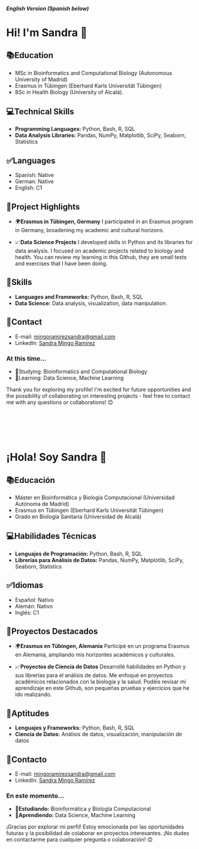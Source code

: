 
##### English Version (Spanish below)

# Hi! I'm Sandra 👋
## 📚Education
  - MSc in Bioinformatics and Computational Biology (Autonomous University of Madrid)
  - Erasmus in Tübingen (Eberhard Karls Universität Tübingen)
  - BSc in Health Biology (University of Alcalá).
## 💻Technical Skills
  - **Programming Languages:** Python, Bash, R, SQL
  - **Data Analysis Libraries:** Pandas, NumPy, Matplotlib, SciPy, Seaborn, Statistics
## ✅Languages
  - Spanish: Native
  - German: Native
  - English: C1
## 📌Project Highlights
  - 🌍**Erasmus in Tübingen, Germany**
    I participated in an Erasmus program in Germany, broadening my academic and cultural horizons.

  - 📈**Data Science Projects**
    I developed skills in Python and its libraries for data analysis. I focused on academic projects related to biology and health. You can review my learning in this Github, they are small tests and exercises that I have been doing.

## 📝Skills
  - **Languages and Frameworks:** Python, Bash, R, SQL
  - **Data Science:** Data analysis, visualization, data manipulation.
## 📧Contact
  - E-mail: mingoramirezsandra@gmail.com
  - LinkedIn: [Sandra Mingo Ramírez](www.linkedin.com/in/sandra-mingo/)
### At this time...
  - 🔭Studying: Bioinformatics and Computational Biology
  - 🌱Learning: Data Science, Machine Learning

Thank you for exploring my profile! I'm excited for future opportunities and the possibility of collaborating on interesting projects - feel free to contact me with any questions or collaborations! 😊

<br>
<br>
<br>
<br>

# ¡Hola! Soy Sandra 👋

## 📚Educación
- Máster en Bioinformática y Biología Computacional (Universidad Autónoma de Madrid)
- Erasmus en Tübingen (Eberhard Karls Universität Tübingen)
- Grado en Biología Sanitaria (Universidad de Alcalá)

## 💻Habilidades Técnicas
- **Lenguajes de Programación:** Python, Bash, R, SQL
- **Librerías para Análisis de Datos:** Pandas, NumPy, Matplotlib, SciPy, Seaborn, Statistics

## ✅Idiomas
- Español: Nativo
- Alemán: Nativo
- Inglés: C1

## 📌Proyectos Destacados
- 🌍**Erasmus en Tübingen, Alemania**
  Participé en un programa Erasmus en Alemania, ampliando mis horizontes académicos y culturales.

- 📈**Proyectos de Ciencia de Datos**
  Desarrollé habilidades en Python y sus librerías para el análisis de datos. Me enfoqué en proyectos académicos relacionados con la biología y la salud.
  Podéis revisar mi aprendizaje en este Github, son pequeñas pruebas y ejercicios que he ido realizando.

## 📝Aptitudes
- **Lenguajes y Frameworks:** Python, Bash, R, SQL
- **Ciencia de Datos:** Análisis de datos, visualización, manipulación de datos

## 📧Contacto
- E-mail: mingoramirezsandra@gmail.com
- LinkedIn: [Sandra Mingo Ramírez](www.linkedin.com/in/sandra-mingo/)

### En este momento...
- 🔭**Estudiando:** Bioinformática y Biología Computacional
- 🌱**Aprendiendo:** Data Science, Machine Learning

¡Gracias por explorar mi perfil! Estoy emocionada por las oportunidades futuras y la posibilidad de colaborar en proyectos interesantes. ¡No dudes en contactarme para cualquier pregunta o colaboración! 😊

